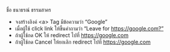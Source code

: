 ชื่อ ธนาธรณ์ ธรรมสาคร 

- จงสร้างลิงค์ \<a> Tag มีข้อความว่า “Google”
- เมื่อผู้ใช้ click link ให้ขึ้นคำถามว่า “Leave for https://google.com?”
- ถ้าผู้ใช้กด OK ให้ redirect ไปที่ https://google.com
- ถ้าผู้ใช้กด Cancel ให้ยกเลิก redirect ไปที่ https://google.com
